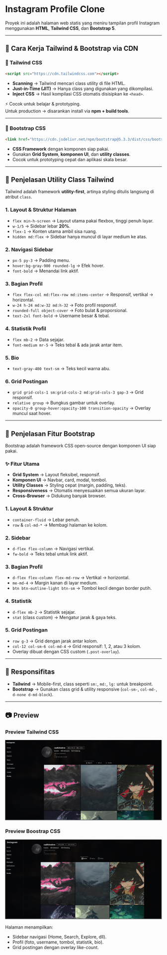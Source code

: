 # Instagram Profile Clone

Proyek ini adalah halaman web statis yang meniru tampilan profil Instagram menggunakan **HTML**, **Tailwind CSS**, dan **Bootstrap 5**.

---

## 🚀 Cara Kerja Tailwind & Bootstrap via CDN

### 🔹 Tailwind CSS
```html
<script src="https://cdn.tailwindcss.com"></script>
```
- **Scanning** → Tailwind mencari class utility di file HTML.  
- **Just-in-Time (JIT)** → Hanya class yang digunakan yang dikompilasi.  
- **Inject CSS** → Hasil kompilasi CSS otomatis disisipkan ke `<head>`.  

⚡ Cocok untuk belajar & prototyping.  
Untuk production → disarankan install via **npm + build tools**.  

---

### 🔹 Bootstrap CSS
```html
<link href="https://cdn.jsdelivr.net/npm/bootstrap@5.3.3/dist/css/bootstrap.min.css" rel="stylesheet">
```
- **CSS Framework** dengan komponen siap pakai.  
- Gunakan **Grid System**, **komponen UI**, dan **utility classes**.  
- Cocok untuk prototyping cepat dan aplikasi skala besar.  

---

## 🎨 Penjelasan Utility Class Tailwind

Tailwind adalah framework **utility-first**, artinya styling ditulis langsung di atribut `class`.  

### 1. Layout & Struktur Halaman
- `flex min-h-screen` → Layout utama pakai flexbox, tinggi penuh layar.  
- `w-1/5` → Sidebar lebar **20%**.  
- `flex-1` → Konten utama ambil sisa ruang.  
- `hidden md:flex` → Sidebar hanya muncul di layar medium ke atas.  

### 2. Navigasi Sidebar
- `px-5 py-3` → Padding menu.  
- `hover:bg-gray-900 rounded-lg` → Efek hover.  
- `font-bold` → Menandai link aktif.  

### 3. Bagian Profil
- `flex flex-col md:flex-row md:items-center` → Responsif, vertikal → horizontal.  
- `w-24 h-24 md:w-32 md:h-32` → Foto profil responsif.  
- `rounded-full object-cover` → Foto bulat & proporsional.  
- `text-2xl font-bold` → Username besar & tebal.  

### 4. Statistik Profil
- `flex mb-2` → Data sejajar.  
- `font-medium mr-5` → Teks tebal & ada jarak antar item.  

### 5. Bio
- `text-gray-400 text-sm` → Teks kecil warna abu.  

### 6. Grid Postingan
- `grid grid-cols-1 sm:grid-cols-2 md:grid-cols-3 gap-3` → Grid responsif.  
- `relative group` → Bungkus gambar untuk overlay.  
- `opacity-0 group-hover:opacity-100 transition-opacity` → Overlay muncul saat hover.  

---

## 📘 Penjelasan Fitur Bootstrap

Bootstrap adalah framework CSS open-source dengan komponen UI siap pakai.

### ✨ Fitur Utama
- **Grid System** → Layout fleksibel, responsif.  
- **Komponen UI** → Navbar, card, modal, tombol.  
- **Utility Classes** → Styling cepat (margin, padding, teks).  
- **Responsiveness** → Otomatis menyesuaikan semua ukuran layar.  
- **Cross-Browser** → Didukung banyak browser.  

### 1. Layout & Struktur
- `container-fluid` → Lebar penuh.  
- `row` & `col-md-*` → Membagi halaman ke kolom.  

### 2. Sidebar
- `d-flex flex-column` → Navigasi vertikal.  
- `fw-bold` → Teks tebal untuk link aktif.  

### 3. Bagian Profil
- `d-flex flex-column flex-md-row` → Vertikal → horizontal.  
- `me-md-4` → Margin kanan di layar medium.  
- `btn btn-outline-light btn-sm` → Tombol kecil dengan border putih.  

### 4. Statistik
- `d-flex mb-2` → Statistik sejajar.  
- `stat` (class custom) → Mengatur jarak & gaya teks.  

### 5. Grid Postingan
- `row g-3` → Grid dengan jarak antar kolom.  
- `col-12 col-sm-6 col-md-4` → Grid responsif: 1, 2, atau 3 kolom.  
- Overlay dibuat dengan CSS custom (`.post-overlay`).  

---

## 📱 Responsifitas

- **Tailwind** → Mobile-first, class seperti `sm:`, `md:`, `lg:` untuk breakpoint.  
- **Bootstrap** → Gunakan class grid & utility responsive (`col-sm-`, `col-md-`, `d-none d-md-block`).  

---

## 📷 Preview
### Preview Tailwind CSS
![Tailwind Preview](images/tailwind.png)

### Preview Boostrap CSS
![Boostrap Preview](images/boostrap.png)


Halaman menampilkan:  
- Sidebar navigasi (Home, Search, Explore, dll).  
- Profil (foto, username, tombol, statistik, bio).  
- Grid postingan dengan overlay like-count.  
